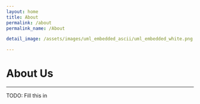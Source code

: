 ```yaml
---
layout: home
title: About
permalink: /about
permalink_name: /About

detail_image: /assets/images/uml_embedded_ascii/uml_embedded_white.png

---
```


# About Us
---
TODO: Fill this in